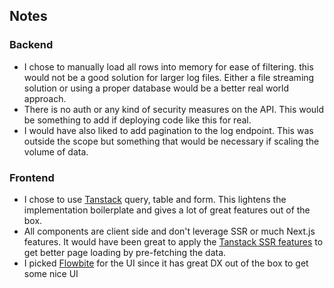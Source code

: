 ## Notes

### Backend

- I chose to manually load all rows into memory for ease of filtering. this would not be a good solution for larger log files. Either a file streaming solution or using a proper database would be a better real world approach.
- There is no auth or any kind of security measures on the API. This would be something to add if deploying code like this for real.
- I would have also liked to add pagination to the log endpoint. This was outside the scope but something that would be necessary if scaling the volume of data.

### Frontend

- I chose to use [Tanstack](https://tanstack.com/) query, table and form. This lightens the implementation boilerplate and gives a lot of great features out of the box.
- All components are client side and don't leverage SSR or much Next.js features. It would have been great to apply the [Tanstack SSR features](https://tanstack.com/query/latest/docs/framework/react/guides/ssr) to get better page loading by pre-fetching the data.
- I picked [Flowbite](https://www.flowbite-react.com/) for the UI since it has great DX out of the box to get some nice UI
